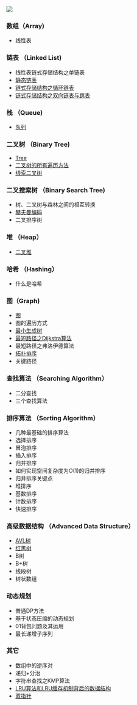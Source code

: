 ![](./tiktok.gif)
### 数组（Array)
- 线性表

### 链表 （Linked List)
- 线性表链式存储结构之单链表
- [静态链表](./Linked-List/README.md)
- [链式存储结构之循环链表](./Linked-List/README.md#循环链表)
- [链式存储结构之双向链表与跳表](./Double-Linked-List/README.md#双向链表)

### 栈 （Queue)
- [队列](./Stack(Queue)/README.md)

### 二叉树 （Binary Tree)
- [Tree](./Tree/README.md)
- [二叉树的所有遍历方法](./Tree/README.md)
- [线索二叉树](./Tree/README.md#线索二叉树)

### 二叉搜索树 （Binary Search Tree)
- 树、二叉树与森林之间的相互转换
- [赫夫曼编码](./Huffman-Coding/README.md)
- 二叉排序树

### 堆 （Heap）
- [二叉堆](./Heap/README.md)

### 哈希 （Hashing）
- 什么是哈希

### 图（Graph)
- [图](./Graphic/README.md)
- 图的遍历方式
- [最小生成树](./Graphic/Minimum-Spanning-Tree/README.md)
- [最短路径之Dijkstra算法](./Graphic/Dijkstra/README.md)
- 最短路径之弗洛伊德算法
- [拓扑排序](./Graphic/Topological-Order/README.md)
- 关键路径

### 查找算法 （Searching Algorithm）
- 二分查找
- 三个查找算法

### 排序算法 （Sorting Algorithm）
- 几种最基础的排序算法
- 选择排序
-  冒泡排序
- 插入排序
- 归并排序
- 如何实现空间复杂度为O(1)的归并排序
- 归并排序关键点
- 堆排序
- 基数排序
- 计数排序
- 快速排序

### 高级数据结构 （Advanced Data Structure）
- [AVL树](./AVLTree/README.md)
- [红黑树](./Red-Black-Trees/README.md)
- B树
- B+树
- 线段树
- 树状数组

### 动态规划
- 普通DP方法
- 基于状态压缩的动态规划
- 01背包问题及其运用
- 最长递增子序列

### 其它
- 数组中的逆序对
- 递归+分治
- 字符串查找之KMP算法
- [LRU算法和LRU缓存机制背后的数据结构](./LRU/README.md)
- [双指针](./Double-Pointer/README.md)
